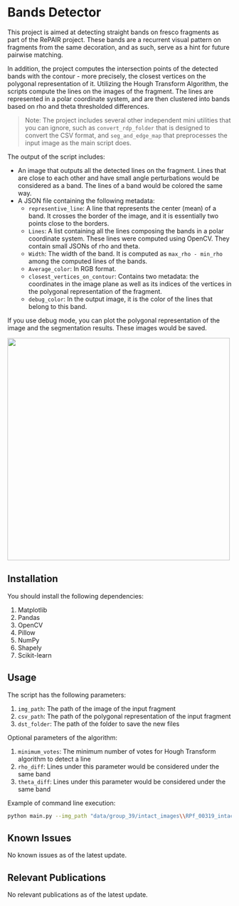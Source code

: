 # Bands Detector

This project is aimed at detecting straight bands on fresco fragments as part of the RePAIR project. These bands are a recurrent visual pattern on fragments from the same decoration, and as such, serve as a hint for future pairwise matching. 

In addition, the project computes the intersection points of the detected bands with the contour - more precisely, the closest vertices on the polygonal representation of it. Utilizing the Hough Transform Algorithm, the scripts compute the lines on the images of the fragment. The lines are represented in a polar coordinate system, and are then clustered into bands based on rho and theta thresholded differences.

> Note: The project includes several other independent mini utilities that you can ignore, such as `convert_rdp_folder` that is designed to convert the CSV format, and `seg_and_edge_map` that preprocesses the input image as the main script does.

The output of the script includes:
- An image that outputs all the detected lines on the fragment. Lines that are close to each other and have small angle perturbations would be considered as a band. The lines of a band would be colored the same way.
- A JSON file containing the following metadata:
  - `representive_line`: A line that represents the center (mean) of a band. It crosses the border of the image, and it is essentially two points close to the borders.
  - `Lines`: A list containing all the lines composing the bands in a polar coordinate system. These lines were computed using OpenCV. They contain small JSONs of rho and theta.
  - `Width`: The width of the band. It is computed as `max_rho - min_rho` among the computed lines of the bands.
  - `Average_color`: In RGB format.
  - `closest_vertices_on_contour`: Contains two metadata: the coordinates in the image plane as well as its indices of the vertices in the polygonal representation of the fragment.
  - `debug_color`: In the output image, it is the color of the lines that belong to this band.

If you use debug mode, you can plot the polygonal representation of the image and the segmentation results. These images would be saved.

<img src="https://github.com/yanivohayon8/band_detector/assets/38216201/434820ee-fe13-4274-9784-cec3b3365872" width="500">

## Installation

You should install the following dependencies:
1) Matplotlib
2) Pandas
3) OpenCV
4) Pillow
5) NumPy
6) Shapely
7) Scikit-learn

## Usage

The script has the following parameters:
1) `img_path`: The path of the image of the input fragment
2) `csv_path`: The path of the polygonal representation of the input fragment
3) `dst_folder`: The path of the folder to save the new files

Optional parameters of the algorithm:
1) `minimum_votes`: The minimum number of votes for  Hough Transform algorithm to detect a line
2) `rho_diff`: Lines under this parameter would be considered under the same band
3) `theta_diff`: Lines under this parameter would be considered under the same band

Example of command line execution:
```bash
python main.py --img_path "data/group_39/intact_images\\RPf_00319_intact_mesh.png" --csv_path "data/rdp_segments/group_39\\RPf_00319_intact_mesh.csv" --dst_folder "data/group_39/bands/" --is_debug
```

## Known Issues
No known issues as of the latest update.

## Relevant Publications
No relevant publications as of the latest update.


